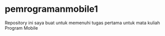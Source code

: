 # pemrogramanmobile1
Repository ini saya buat untuk memenuhi tugas pertama untuk mata kuliah Program Mobile
